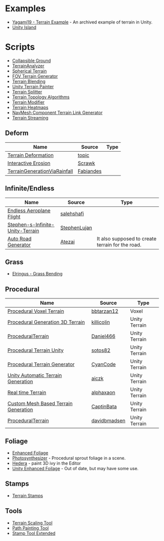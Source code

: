 # Examples

* [Yagami19 - Terrain Example](https://github.com/Yagami19/TerrainExample) - An archived example of terrain in Unity.
* [Unity Island](https://github.com/humbertodias/unity-island)
# Scripts
* [Collapsible Ground](https://github.com/MaxwellGengYF/Unity-Collapsible-Ground)
* [TerrainAnalyzer](https://github.com/superjamesmccafferty/TerrainAnalyzer)
* [Spherical Terrain](https://github.com/tjbaron/UnityTerrain)
* [FOV Terrain Generator](https://github.com/ScienceExp/Unity-FOV-Terrain-Generator)
* [Terrain Blending](https://github.com/bad3p/TerrainBlending)
* [Unity Terrain Painter](https://github.com/drParadox312/Unity-TerrainPainter)
* [Terrain Splitter](https://github.com/ExpressoBits/STerrainSplit)
* [Terrain Topology Algorithms](https://github.com/Scrawk/Terrain-Topology-Algorithms)
* [Terrain Modifier](https://github.com/mogoson/TerrainModifier)
* [Terrain Heatmaps](https://github.com/EdwardAndrew/UnityTerrainHeatmaps)
* [NavMesh Component Terrain Link Generator](https://github.com/Fove/NavMeshComponentTerrainLinkGenerator)
* [Terrain Streaming](https://github.com/ferdbold/unity-terrain-streaming)
## Deform


| Name | Source | Type  |
| --- | --- | --- | 
|[Terrain Deformation](https://armedunity.com/topic/5-unity3d-terrain-deformation-real-time/)|[topic](https://armedunity.com/topic)
|[Interactive Erosion](https://github.com/Scrawk/Interactive-Erosion)|[Scrawk](https://github.com/Scrawk/)
|[TerrainGenerationViaRainfall](https://github.com/Fabiandes/TerrainGenerationViaRainfall)|[Fabiandes](https://github.com/Fabiandes/)

## Infinite/Endless
| Name | Source | Type  |
| --- | --- | --- | 
|[Endless Aeroplane Flight](https://github.com/salehshafi/Endless-Aeroplane-Flight)|[salehshafi](https://github.com/salehshafi/)
|[Stephen-s-Infinite-Unity-Terrain](https://github.com/StephenLujan/Stephen-s-Infinite-Unity-Terrain)|[StephenLujan](https://github.com/StephenLujan/)
|[Auto Road Generator](https://github.com/Atezai/Auto-Road-Generator)|[Atezai](https://github.com/Atezai/)|It also supposed to create terrain for the road.



## Grass
* [Elringus - Grass Bending](https://github.com/Elringus/GrassBending)
## Procedural

| Name | Source | Type  |
| --- | --- | --- | 
|[Procedural Voxel Terrain](https://github.com/bbtarzan12/Unity-Procedural-Voxel-Terrain)|[bbtarzan12](https://github.com/bbtarzan12)| Voxel
|[Procedural Generation 3D Terrain](https://github.com/killicolin/Procedural-Generation-3D-Terrain-Unity-)|[killicolin](https://github.com/killicolin)|Unity Terrain
|[ProceduralTerrain](https://github.com/Daniel466/Procedural-Terrain-Generation-with-Unity)|[Daniel466](https://github.com/Daniel466)|Unity Terrain
|[Procedural Terrain Unity](https://github.com/sotos82/ProceduralTerrainUnity)|[sotos82](https://github.com/sotos82)|Unity Terrain
|[Procedural Terrain Generator](https://github.com/CyanCode/Procedural-Terrain-Generator)|[CyanCode](https://github.com/CyanCode)|Unity Terrain
|[Unity Automatic Terrain Generation](https://github.com/aiczk/Unity-Automatic-terrain-generation)|[aiczk](https://github.com/aiczk)|Unity Terrain
|[Real time Terrain](https://github.com/alphaxaon/RealtimeTerrain)|[alphaxaon](https://github.com/alphaxaon/)|Unity Terrain
|[Custom Mesh Based Terrain Generation](https://github.com/CaptinBata/Custom-Mesh-based-Terrain-Generation)|[CaptinBata](https://github.com/CaptinBata)|Unity Terrain
|[ProceduralTerrain](https://github.com/davidbmadsen/ProceduralTerrain)|[davidbmadsen](https://github.com/davidbmadsen/)|Unity Terrain

## Foliage
* [Enhanced Foliage](https://github.com/marmitaTH/unity-enhanced-foliage)
* [Photosynthesizer](https://github.com/alexismorin/Photosynthesizer) - Procedural sprout foliage in a scene.
* [Hedera](https://github.com/radiatoryang/hedera) - paint 3D ivy in the Editor
* [Unity Enhanced Foilage](https://github.com/marmitoTH/unity-enhanced-foliage) - Out of date, but may have some use.

## Stamps
* [Terrain Stamps](https://github.com/Roland09/Terrain-Stamps)

## Tools
* [Terrain Scaling Tool](https://github.com/null511/Unity.TerrainScalingTool)
* [Path Painting Tool](https://github.com/Roland09/PathPaintTool)
* [Stamp Tool Extended](https://github.com/Roland09/StampToolExtended)
